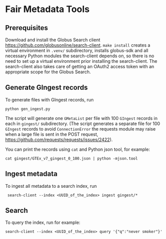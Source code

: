 # Fair Metadata Tools

Prerequisites
-------------

Download and install the Globus Search client <https://github.com/globusonline/search-client>. 
``make install`` creates a virtual environment in ``.venv/`` subdirectory, installs globus-sdk 
and all necessary Python modules the search-client depends on, so there is no need to set up 
a virtual environment prior installing the search-client. The search-client also takes care 
of getting an OAuth2 access token with an appropriate scope for the Globus Search. 


Generate GIngest records
------------------------

To generate files with GIngest records, run

``python gen_ingest.py``

The script will generate one ``GMetaList`` per file with 100 ``GIngest`` records in each in ``gingest/`` subdirectory. 
(The script generates a separate file for 100 ``GIngest`` records to avoid ``ConnectionError`` the requests module may raise 
when a large file is sent in the POST request, <https://github.com/requests/requests/issues/2422>). 

You can print the records using ``cat`` and Python json tool, for example:

``cat gingest/GTEx_v7_gingest_0_100.json | python -mjson.tool``

Ingest metadata
---------------

To ingest all metadata to a search index, run

`` search-client --index <UUID_of_the_index> ingest gingest/*``

Search
------

To query the index, run for example:

``search-client --index <UUID_of_the_index> query '{"q":"never smoker"}'``
